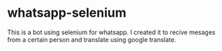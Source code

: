 # whatsapp-selenium

This is a bot using selenium for whatsapp.
I created it to recive mesages from a certain person and translate using google translate. 
